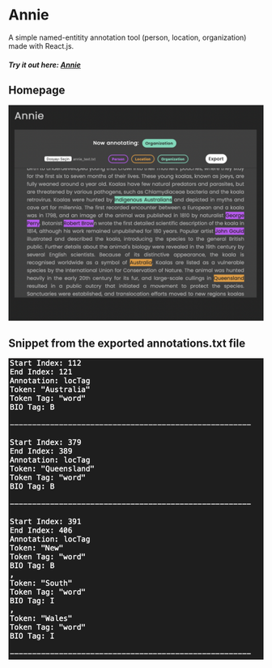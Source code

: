 # Annie
A simple named-entitity annotation tool (person, location, organization) made with React.js.
##### Try it out here: [Annie](https://pinarhaskiris.github.io/annie/)


## Homepage
![Homepage of Annie](https://github.com/pinarhaskiris/annie/blob/main/homepage.png?raw=true)

## Snippet from the exported annotations.txt file
![Snippet from the exported annotations.txt file](https://github.com/pinarhaskiris/annie/blob/main/exp-snippet.png?raw=true)

